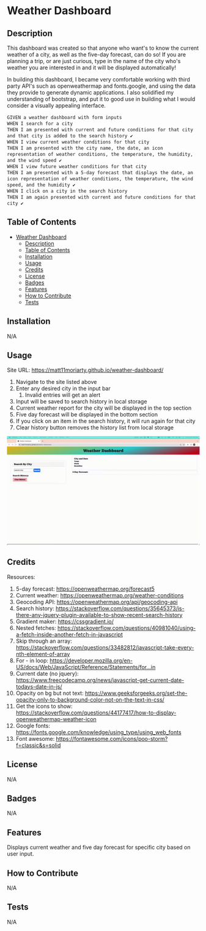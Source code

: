 # Weather Dashboard

## Description

This dashboard was created so that anyone who want's to know the current weather of a city, as well as the five-day forecast, can do so!
If you are planning a trip, or are just curious, type in the name of the city who's weather you are interested in and it will be displayed automatically!

In building this dashboard, I became very comfortable working with third party API's such as openweathermap and fonts.google, and using the data they provide to generate dynamic applications. 
I also solidified my understanding of bootstrap, and put it to good use in building what I would consider a visually appealing interface.
```
GIVEN a weather dashboard with form inputs
WHEN I search for a city
THEN I am presented with current and future conditions for that city and that city is added to the search history ✔️
WHEN I view current weather conditions for that city
THEN I am presented with the city name, the date, an icon representation of weather conditions, the temperature, the humidity, and the wind speed ✔️
WHEN I view future weather conditions for that city
THEN I am presented with a 5-day forecast that displays the date, an icon representation of weather conditions, the temperature, the wind speed, and the humidity ✔️
WHEN I click on a city in the search history
THEN I am again presented with current and future conditions for that city ✔️
```

## Table of Contents

- [Weather Dashboard](#weather-dashboard)
  - [Description](#description)
  - [Table of Contents](#table-of-contents)
  - [Installation](#installation)
  - [Usage](#usage)
  - [Credits](#credits)
  - [License](#license)
  - [Badges](#badges)
  - [Features](#features)
  - [How to Contribute](#how-to-contribute)
  - [Tests](#tests)

## Installation

N/A

## Usage

Site URL: https://matt11moriarty.github.io/weather-dashboard/

1. Navigate to the site listed above
2. Enter any desired city in the input bar
   1. Invalid entries will get an alert
3. Input will be saved to search history in local storage
4. Current weather report for the city will be displayed in the top section
5. Five day forecast will be displayed in the bottom section
6. If you click on an item in the search history, it will run again for that city
7. Clear history button removes the history list from local storage


![alt text](./assets/images/weather_dashboard.gif)


## Credits
Resources:

1. 5-day forecast: https://openweathermap.org/forecast5
2. Current weather: https://openweathermap.org/weather-conditions
3. Geocoding API: https://openweathermap.org/api/geocoding-api
4. Search history: https://stackoverflow.com/questions/35645373/is-there-any-jquery-plugin-available-to-show-recent-search-history
5. Gradient maker: https://cssgradient.io/
6. Nested fetches: https://stackoverflow.com/questions/40981040/using-a-fetch-inside-another-fetch-in-javascript
7. Skip through an array: https://stackoverflow.com/questions/33482812/javascript-take-every-nth-element-of-array
8. For - in loop: https://developer.mozilla.org/en-US/docs/Web/JavaScript/Reference/Statements/for...in
9. Current date (no jquery): https://www.freecodecamp.org/news/javascript-get-current-date-todays-date-in-js/
10. Opacity on bg but not text: https://www.geeksforgeeks.org/set-the-opacity-only-to-background-color-not-on-the-text-in-css/
11. Get the icons to show: https://stackoverflow.com/questions/44177417/how-to-display-openweathermap-weather-icon
12. Google fonts: https://fonts.google.com/knowledge/using_type/using_web_fonts
13. Font awesome: https://fontawesome.com/icons/poo-storm?f=classic&s=solid

## License

N/A

## Badges

N/A

## Features

Displays current weather and five day forecast for specific city based on user input.

## How to Contribute

N/A

## Tests

N/A

